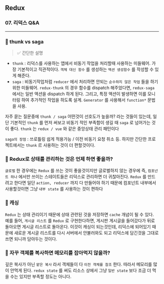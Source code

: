 ## Redux

### 07. 리덕스 Q&A

---

### 📌 thunk vs saga

> ✅ 간단한 설명

- `thunk` : 리덕스를 사용하는 앱에서 비동기 작업을 처리할때 사용하는 미들웨어. 가장 기본적이고 직관적이다. `객체 대신 함수` 를 생성하는 `액션 생성함수` 를 작성할 수 있게 해준다.
- `saga` : 비동기작업처럼 `reducer` 에서 처리하면 안되는 `순수하지 않은 작업` 들을 하기 위한 미들웨어. `redux-thunk` 의 경우 함수를 dispatch 해주었다면, `redux-saga` 에서는 일반 액션을 dispatch 하게 된다. 그리고, 특정 액션이 발생하면 이를 모니터링 하여 추가적인 작업을 하도록 설계.
  `Generator` 를 사용해서 `function*` 문법을 사용.

자주 묻는 질문중에 `thunk / saga` 어떤것이 선호도가 높을까? 라는 것들이 있는데,
일단 기본적인 `thunk` 를 먼저 써보고 비동기 적인 부족함이 생길 때 `saga` 로 넘어가는 것이 좋다.
`thunk` 는 `redux / vue` 와 같은 중앙상태 관리 패턴이다

`saga의 장점` : 쓰로틀링 쉽게 적용가능 / 이전 비동기 요청 취소 등.
하지만 간단한 프로젝트에서는 `thunk` 르 사용하는 것이 더 편할것이다.

### 📌 Redux로 상태를 관리하는 것은 언제 하면 좋을까?

`글로벌` 한 경우에는 `Redux` 를 쓰는 것이 좋을것이지만 글로벌하지 않는 경우에 즉, `컴포넌트 하나` 에서만 쓰이는 스테이트들은 리덕스로 관리하면 더 귀찮아진다.
`Redux` 를 만드려고 한다면 일단 `action, reducer` 까지 다 만들어야 하기 때문에 컴포넌트 내부에서 사용할것이면 그냥 `내부 state` 를 사용하는 것이 편하다

### 📌 캐싱

`Redux` 는 상태 관리이기 때문에 상태 관련된 것을 저장하면 `cache` 개념이 될 수 있다.
예를 들어, `게시글 리스트` 를 `Redux` 로 구현한다하면, 게시판 게시글을 들어갔다가 뒤로 돌아오면 게시글 리스트로 돌아온다. 이것이 캐싱이 되는것인데, 리덕스에 되어있기 때문에 새로운 게시글 리스트를 다시 서버에서 안불러와도 되고 리덕스에 담긴것을 그대로 쓰면 되니까 담아두는 것이다.

### 📌 자꾸 객체를 복사하면 메모리를 잡아먹지 않을까?

깊은 복사가 아닌 `얕은 복사` 라서 객체들이 다 `이전 객체를 참조` 한다.
따라서 메모리를 많이 안먹게 된다.
`redux state` 를 써도 리소스 상에서 그냥 `일반 state` 보다 조금 더 먹을 수는 있지만 부족할 정도는 아니다.
